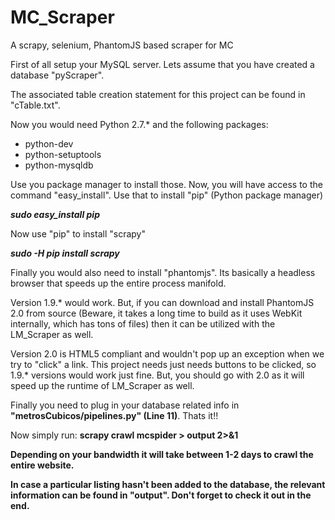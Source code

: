 # MC_Scraper
A scrapy, selenium, PhantomJS based scraper for MC

First of all setup your MySQL server. Lets assume that you have created a database "pyScraper".

The associated table creation statement for this project can be found in "cTable.txt".

Now you would need Python 2.7.* and the following packages:

<ul>
<li>python-dev</li>
<li>python-setuptools</li>
<li>python-mysqldb</li>
</ul>

Use you package manager to install those. Now, you will have access to the command "easy_install". Use that to install 
"pip" (Python package manager)

<strong>*sudo easy_install pip*</strong>

Now use "pip" to install "scrapy"

<strong>*sudo -H pip install scrapy*</strong>

Finally you would also need to install "phantomjs". Its basically a headless browser that speeds up the entire process
manifold.

Version 1.9.* would work. But, if you can download and install PhantomJS 2.0 from source (Beware, it takes a long time 
to build as it uses WebKit internally, which has tons of files) then it can be utilized with the LM_Scraper as well.

Version 2.0 is HTML5 compliant and wouldn't pop up an exception when we try to "click" a link. This project needs 
just needs buttons to be clicked, so 1.9.* versions would work just fine. But, you should go with 2.0 as it will 
speed up the runtime of LM_Scraper as well.

Finally you need to plug in your database related info in <strong>"metrosCubicos/pipelines.py" (Line 11)</strong>.
Thats it!!

Now simply run:
<strong>scrapy crawl mcspider > output 2>&1<strong>

Depending on your bandwidth it will take between 1-2 days to crawl the entire website.

In case a particular listing hasn't been added to the database, the relevant information can be found in "output". 
Don't forget to check it out in the end.
